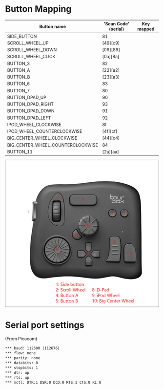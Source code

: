 # Button Mapping

| Button name                       | 'Scan Code' (serial) | Key mapped |
|-----------------------------------|----------------------|------------|
| SIDE_BUTTON                       | 81                   |            |
| SCROLL_WHEEL_UP                   | [49][c9]             |            |
| SCROLL_WHEEL_DOWN                 | [09][89]             |            |
| SCROLL_WHEEL_CLICK                | [0a][8a]             |            |
| BUTTON_3                          | 82                   |            |
| BUTTON_A                          | [22][a2]             |            |
| BUTTON_B                          | [23][a3]             |            |
| BUTTON_6                          | 83                   |            |
| BUTTON_7                          | 80                   |            |
| BUTTON_DPAD_UP                    | 90                   |            |
| BUTTON_DPAD_RIGHT                 | 93                   |            |
| BUTTON_DPAD_DOWN                  | 91                   |            |
| BUTTON_DPAD_LEFT                  | 92                   |            |
| IPOD_WHEEL_CLOCKWISE              | 8f                   |            |
| IPOD_WHEEL_COUNTERCLOCKWISE       | [4f][cf]             |            |
| BIG_CENTER_WHEEL_CLOCKWISE        | [44][c4]             |            |
| BIG_CENTER_WHEEL_COUNTERCLOCKWISE | 84                   |            |
| BUTTON_11                         | [2a][aa]             |            |

![annotated version](./tourbox-stock-image-annotated.jpg)


# Serial port settings

(From Picocom)

```
*** baud: 112500 (112676)
*** flow: none
*** parity: none
*** databits: 8
*** stopbits: 1
*** dtr: up
*** rts: up
*** mctl: DTR:1 DSR:0 DCD:0 RTS:1 CTS:0 RI:0
```